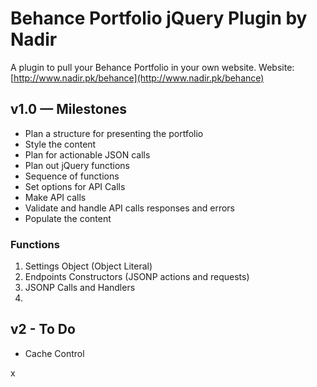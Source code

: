 Behance Portfolio jQuery Plugin by Nadir
=================================
A plugin to pull your Behance Portfolio in your own website.
Website: [http://www.nadir.pk/behance](http://www.nadir.pk/behance)

## v1.0 — Milestones
- Plan a structure for presenting the portfolio
- Style the content
- Plan for actionable JSON calls
- Plan out jQuery functions
- Sequence of functions
- Set options for API Calls
- Make API calls
- Validate and handle API calls responses and errors
- Populate the content

### Functions
1. Settings Object (Object Literal)
2. Endpoints Constructors (JSONP actions and requests)
3. JSONP Calls and Handlers
4.


## v2 - To Do
- Cache Control

x


